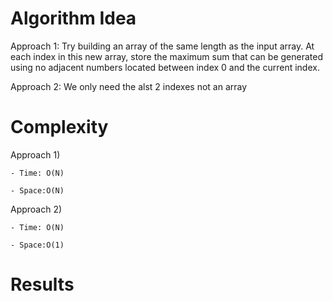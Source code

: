 # Algorithm Idea

Approach 1: Try building an array of the same length as the input array. At each index in this new array, store the maximum sum that can be generated using no adjacent numbers located between index 0 and the current index.

Approach 2: We only need the alst 2 indexes not an array

# Complexity

Approach 1)

    - Time: O(N)

    - Space:O(N)

Approach 2)

    - Time: O(N)

    - Space:O(1)

# Results
